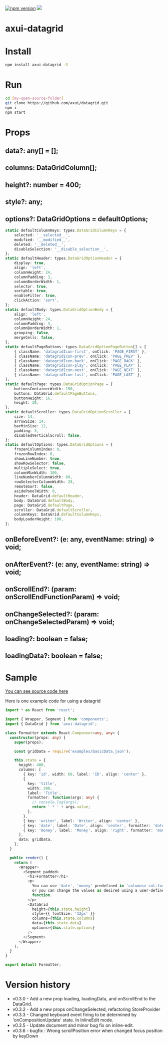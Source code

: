 [![npm version](https://badge.fury.io/js/axui-datagrid.svg)](https://badge.fury.io/js/axui-datagrid)
[![](https://img.shields.io/npm/dm/axui-datagrid.svg)](https://www.npmjs.com/package/axui-datagrid)

# axui-datagrid

# Install

```bash
npm install axui-datagrid -S
```

# Run

```bash
cd [my-open-source-folder]
git clone https://github.com/axui/datagrid.git
npm i
npm start
```

# Props

## data?: any[] = [];

## columns: DataGridColumn[];

## height?: number = 400;

## style?: any;

## options?: DataGridOptions = defaultOptions;

```typescript jsx
static defaultColumnKeys: types.DataGridColumnKeys = {
    selected: '__selected__',
    modified: '__modified__',
    deleted: '__deleted__',
    disableSelection: '__disable_selection__',
};
static defaultHeader: types.DataGridOptionHeader = {
    display: true,
    align: 'left',
    columnHeight: 24,
    columnPadding: 3,
    columnBorderWidth: 1,
    selector: true,
    sortable: true,
    enableFilter: true,
    clickAction: 'sort',
};
static defaultBody: types.DataGridOptionBody = {
    align: 'left',
    columnHeight: 24,
    columnPadding: 3,
    columnBorderWidth: 1,
    grouping: false,
    mergeCells: false,
};
static defaultPageButtons: types.DataGridOptionPageButton[] = [
    { className: 'datagridIcon-first', onClick: 'PAGE_FIRST' },
    { className: 'datagridIcon-prev', onClick: 'PAGE_PREV' },
    { className: 'datagridIcon-back', onClick: 'PAGE_BACK' },
    { className: 'datagridIcon-play', onClick: 'PAGE_PLAY' },
    { className: 'datagridIcon-next', onClick: 'PAGE_NEXT' },
    { className: 'datagridIcon-last', onClick: 'PAGE_LAST' },
];
static defaultPage: types.DataGridOptionPage = {
    buttonsContainerWidth: 150,
    buttons: DataGrid.defaultPageButtons,
    buttonHeight: 16,
    height: 20,
};
static defaultScroller: types.DataGridOptionScroller = {
    size: 14,
    arrowSize: 14,
    barMinSize: 12,
    padding: 3,
    disabledVerticalScroll: false,
};
static defaultOptions: types.DataGridOptions = {
    frozenColumnIndex: 0,
    frozenRowIndex: 0,
    showLineNumber: true,
    showRowSelector: false,
    multipleSelect: true,
    columnMinWidth: 100,
    lineNumberColumnWidth: 60,
    rowSelectorColumnWidth: 28,
    remoteSort: false,
    asidePanelWidth: 0,
    header: DataGrid.defaultHeader,
    body: DataGrid.defaultBody,
    page: DataGrid.defaultPage,
    scroller: DataGrid.defaultScroller,
    columnKeys: DataGrid.defaultColumnKeys,
    bodyLoaderHeight: 100,
};
```

## onBeforeEvent?: (e: any, eventName: string) => void;

## onAfterEvent?: (e: any, eventName: string) => void;

## onScrollEnd?: (param: onScrollEndFunctionParam) => void;

## onChangeSelected?: (param: onChangeSelectedParam) => void;

## loading?: boolean = false;

## loadingData?: boolean = false;

# Sample

[You can see source code here](https://github.com/axui/datagrid/tree/master/src/examples)

Here is one example code for using a datagrid

```typescript jsx
import * as React from 'react';

import { Wrapper, Segment } from 'components';
import { DataGrid } from 'axui-datagrid';

class Formatter extends React.Component<any, any> {
  constructor(props: any) {
    super(props);

    const gridData = require('examples/basicData.json');

    this.state = {
      height: 400,
      columns: [
        { key: 'id', width: 60, label: 'ID', align: 'center' },
        {
          key: 'title',
          width: 200,
          label: 'Title',
          formatter: function(args: any) {
            // console.log(args);
            return ' * ' + args.value;
          },
        },
        { key: 'writer', label: 'Writer', align: 'center' },
        { key: 'date', label: 'Date', align: 'center', formatter: 'date' },
        { key: 'money', label: 'Money', align: 'right', formatter: 'money' },
      ],
      data: gridData,
    };
  }

  public render() {
    return (
      <Wrapper>
        <Segment padded>
          <h1>Formatter</h1>
          <p>
            You can use 'date', 'money' predefined in 'columns> col.formatter',
            or you can change the values as desired using a user-defined
            function.
          </p>
          <DataGrid
            height={this.state.height}
            style={{ fontSize: '12px' }}
            columns={this.state.columns}
            data={this.state.data}
            options={this.state.options}
          />
        </Segment>
      </Wrapper>
    );
  }
}

export default Formatter;
```

# Version history

* v0.3.0 - Add a new prop loading, loadingData, and onScrollEnd to the DataGrid.
* v0.3.2 - Add a new props onChangeSelected, refactoring StoreProvider
* v0.3.3 - Changed keyboard event firing to be determined by 'onCompositionUpdate' state. In InlineEdit mode.
* v0.3.5 - Update document and minor bug fix on inline-edit.
* v0.3.6 - bugfix : Wrong scrollPosition error when changed focus position by keyDown

